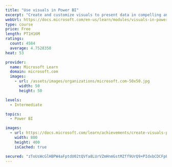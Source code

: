 ```yaml
---
title: "Use visuals in Power BI"
excerpt: "Create and customize visuals to present data in compelling and insightful ways."
webUrl: https://docs.microsoft.com/en-us/learn/modules/visuals-in-power-bi/
type: course
price: Free
length: PT1H16M
ratings:
  count: 4584
  average: 4.7528358
heat: 53

provider:
  name: Microsoft Learn
  domain: microsoft.com
  images:
    - url: /assets/images/organizations/microsoft.com-50x50.jpg
      width: 50
      height: 50

levels:
  - Intermediate

topics:
  - Power BI

images:
  - url: https://docs.microsoft.com/learn/achievements/create-visuals-power-bi-desktop-social.png
    width: 800
    height: 400
    isCached: true

secured: "zToUsWcGlHBPW4aFptdU02tQVfa8LUrVZmHnmGstMZff9UrQ9+PIdxbCDCFpP7+ikca/KqpBuIOQORTFYGOJUxtKaxEl0eKS1Glc6Fk8LoXgDX+JULCRC7/wdJiDeIIhuOvvm2eQ/bfW0GcgQ5FeJ4tmr8XKndHicF7FhomLWdyEjGDgffqYkaOEafRjlbBtKEG9JmxfHltJn6sS3sh1oYXYfJ+/D6+BHnaHooF0YpxreBfYdkcLA6Aa262W70cimBS2ZcI8vVR+3n9KMIG0Gs5+qCY9XBpq73zC2HEv1Rcp2B02fYIZaE6zhwWTY7Ed7w2+ApyjuYf9gkz2QWSVLrFV04Awm3ueK4qsyn3bVIuRdb7CgVXau4k0cQ0CWOSnQW10ZpOc98oHCTUzl85Olc02l0AS4mLtOa/vObgYzqs=;aQ/kXqrIZlxmJPq8ziSrrQ=="
---
```


